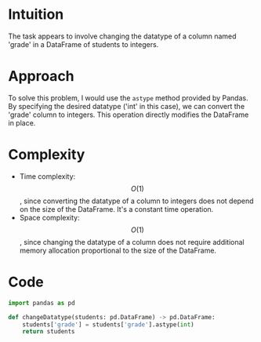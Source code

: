 # Intuition
The task appears to involve changing the datatype of a column named 'grade' in a DataFrame of students to integers.

# Approach
To solve this problem, I would use the `astype` method provided by Pandas. By specifying the desired datatype ('int' in this case), we can convert the 'grade' column to integers. This operation directly modifies the DataFrame in place.

# Complexity
- Time complexity: $$O(1)$$, since converting the datatype of a column to integers does not depend on the size of the DataFrame. It's a constant time operation.
- Space complexity: $$O(1)$$, since changing the datatype of a column does not require additional memory allocation proportional to the size of the DataFrame.

# Code
```python
import pandas as pd

def changeDatatype(students: pd.DataFrame) -> pd.DataFrame:
    students['grade'] = students['grade'].astype(int)
    return students
